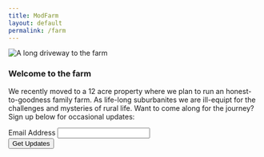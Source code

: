 ```yaml
---
title: ModFarm
layout: default
permalink: /farm
---
```


![A long driveway to the farm](https://lh3.googleusercontent.com/pw/AL9nZEVj7rom_F8d0bW7lXlFep8SV4PDErKfsecRQDOjQGNpvotJZqtsqM2IAevfHpe9ygXiknxooLhIalF_1gCulHrXerjea4d0E_icUTmem8KeRm-nP46ONnzCmyGLiyGA9yN2VXRHjK-4uoZR4vFVO9Q6kQ=w2046-h1368-no?authuser=0)

### Welcome to the farm
We recently moved to a 12 acre property where we plan to run an honest-to-goodness family farm. As life-long suburbanites we are ill-equipt for the challenges and mysteries of rural life. Want to come along for the journey? Sign up below for occasional updates:

<div class="signup-form">
    <!-- Begin Mailchimp Signup Form -->
    <div id="mc_embed_signup">
        <form
            action="https://gmail.us21.list-manage.com/subscribe/post?u=bf7302a855db8977521933e7c&amp;id=eeae5b04ed&amp;f_id=0036c9e1f0"
            method="post" id="mc-embedded-subscribe-form" name="mc-embedded-subscribe-form" class="validate"
            target="_self">
            <div id="mc_embed_signup_scroll"></div>
            <div class="mc-field-group">
                <label for="mce-EMAIL">Email Address</label>
                <input type="email" value="" name="EMAIL" class="required email" id="mce-EMAIL" required>
                <span id="mce-EMAIL-HELPERTEXT" class="helper_text"></span>
            </div>
            <div id="mce-responses" class="clear foot">
                <div class="response" id="mce-error-response" style="display:none"></div>
                <div class="response" id="mce-success-response" style="display:none"></div>
            </div>
            <!-- real people should not fill this in and expect good things - do not remove this or risk form bot signups-->
            <div style="position: absolute; left: -5000px;" aria-hidden="true"><input type="text"
                    name="b_bf7302a855db8977521933e7c_eeae5b04ed" tabindex="-1" value=""></div>
            <div class="optionalParent">
                <div class="clear foot">
                    <input type="submit" value="Get Updates" name="subscribe" id="mc-embedded-subscribe" class="button">
                    <!-- <p class="brandingLogo"><a href="http://eepurl.com/igxCzn"
                            title="Mailchimp - email marketing made easy and fun"><img
                                src="https://eep.io/mc-cdn-images/template_images/branding_logo_text_dark_dtp.svg"></a>
                    </p> -->
                </div>
            </div>
        </form>
    </div>
    <!--End mc_embed_signup-->
</div>


